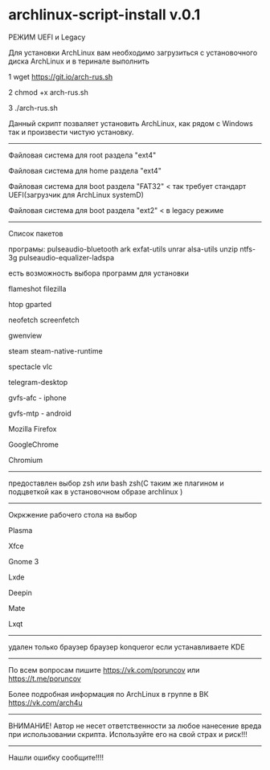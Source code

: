 # archlinux-script-install v.0.1
РЕЖИМ UEFI и Legacy

Для установки  ArchLinux вам необходимо загрузиться с установочного диска ArchLinux и в теринале выполнить   

1 wget  https://git.io/arch-rus.sh

2 chmod +x arch-rus.sh

3 ./arch-rus.sh

Данный скрипт позваляет установить ArchLinux, как рядом с Windows так и произвести чистую установку.
___________________________________________________________________________________________________________
Файловая система для root раздела "ext4"

Файловая система для home раздела "ext4"

Файловая система для boot раздела "FAT32" < так требует стандарт UEFI(загрузчик для ArchLinux systemD)

Файловая система для boot раздела "ext2" < в legacy режиме
__________________________________________________________________________________________________________
Список пакетов

програмы: pulseaudio-bluetooth ark exfat-utils unrar alsa-utils  unzip ntfs-3g pulseaudio-equalizer-ladspa  

есть возможность выбора  программ для установки

flameshot filezilla

htop gparted

neofetch screenfetch

gwenview

steam steam-native-runtime 

spectacle vlc 

telegram-desktop

gvfs-afc - iphone

gvfs-mtp - android

Mozilla Firefox

GoogleChrome

Chromium

__________________________________________________________________________________________________________

предоставлен выбор zsh или bash
zsh(С таким же плагином и подцветкой как в установочном образе archlinux ) 
__________________________________________________________________________________________________________
Окркжение рабочего стола на выбор

Plasma

Xfce

Gnome 3

Lxde

Deepin

Mate

Lxqt
__________________________________________________________________________________________________________

удален только браузер  браузер konqueror если устанавливаете KDE

__________________________________________________________________________________________________________

По всем вопросам пишите https://vk.com/poruncov или https://t.me/poruncov

Более подробная информация по ArchLinux в группе в ВК https://vk.com/arch4u
__________________________________________________________________________________________________________

ВНИМАНИЕ!
Автор не несет ответственности за любое нанесение вреда при использовании скрипта. Используйте его на свой страх и риск!!!
__________________________________________________________________________________________________________

Нашли ошибку сообщите!!!!
